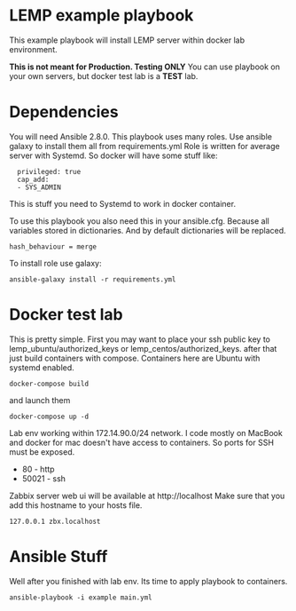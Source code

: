 LEMP example playbook
======

This example playbook will install LEMP server within docker lab environment.

**This is not meant for Production. Testing ONLY**
You can use playbook on your own servers, but docker test lab is a **TEST** lab.

Dependencies
=====
You will need Ansible 2.8.0.
This playbook uses many roles. Use ansible galaxy to install them all from requirements.yml
Role is written for average server with Systemd. So docker will have some stuff like:
~~~~    
  privileged: true
  cap_add:
  - SYS_ADMIN
~~~~
This is stuff you need to Systemd to work in docker container.

To use this playbook you also need this in your ansible.cfg. Because all variables stored in dictionaries.
And by default dictionaries will be replaced.
~~~~
hash_behaviour = merge
~~~~

To install role use galaxy:
~~~~
ansible-galaxy install -r requirements.yml
~~~~

Docker test lab
=====
This is pretty simple. First you may want to place your ssh public key to lemp_ubuntu/authorized_keys or lemp_centos/authorized_keys.
after that just build containers with compose.
Containers here are Ubuntu with systemd enabled.
~~~~
docker-compose build
~~~~
and launch them
~~~~
docker-compose up -d
~~~~
Lab env working within 172.14.90.0/24 network. I code mostly on MacBook and docker for mac doesn't have access to containers.
So ports for SSH must be exposed.
- 80 - http
- 50021 - ssh

Zabbix server web ui will be available at http://localhost
Make sure that you add this hostname to your hosts file.
~~~~
127.0.0.1 zbx.localhost
~~~~

Ansible Stuff
=====
Well after you finished with lab env.
Its time to apply playbook to containers.

~~~~
ansible-playbook -i example main.yml
~~~~
